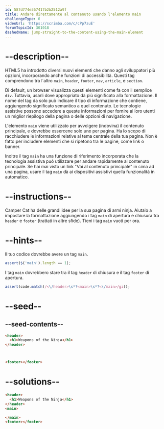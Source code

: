 ```yaml
---
id: 587d774e367417b2b2512a9f
title: Andare direttamente al contenuto usando l'elemento main
challengeType: 0
videoUrl: 'https://scrimba.com/c/cPp7zuE'
forumTopicId: 301018
dashedName: jump-straight-to-the-content-using-the-main-element
---
```


# --description--

HTML5 ha introdotto diversi nuovi elementi che danno agli sviluppatori più opzioni, incorporando anche funzioni di accessibilità. Questi tag comprendono tra l'altro `main`, `header`, `footer`, `nav`, `article`, e `section`.

Di default, un browser visualizza questi elementi come fa con il semplice `div`. Tuttavia, usarli dove appropriato dà più significato alla formattazione. Il nome del tag da solo può indicare il tipo di informazione che contiene, aggiungendo significato semantico a quel contenuto. Le tecnologie assistive possono accedere a queste informazioni per fornire ai loro utenti un miglior riepilogo della pagina o delle opzioni di navigazione.

L'elemento `main` viene utilizzato per avvolgere (indovina) il contenuto principale, e dovrebbe essercene solo uno per pagina. Ha lo scopo di racchiudere le informazioni relative al tema centrale della tua pagina. Non è fatto per includere elementi che si ripetono tra le pagine, come link o banner.

Inoltre il tag `main` ha una funzione di riferimento incorporata che la tecnologia assistiva può utilizzare per andare rapidamente al contenuto principale. Se hai mai visto un link "Vai al contenuto principale" in cima ad una pagina, usare il tag `main` dà ai dispositivi assistivi quella funzionalità in automatico.

# --instructions--

Camper Cat ha delle grandi idee per la sua pagina di armi ninja. Aiutalo a impostare la formattazione aggiungendo i tag `main` di apertura e chiusura tra `header` e `footer` (trattati in altre sfide). Tieni i tag `main` vuoti per ora.

# --hints--

Il tuo codice dovrebbe avere un tag `main`.

```js
assert($('main').length == 1);
```

I tag `main` dovrebbero stare tra il tag `header` di chiusura e il tag `footer` di apertura.

```js
assert(code.match(/<\/header>\s*?<main>\s*?<\/main>/gi));
```

# --seed--

## --seed-contents--

```html
<header>
  <h1>Weapons of the Ninja</h1>
</header>



<footer></footer>
```

# --solutions--

```html
<header>
  <h1>Weapons of the Ninja</h1>
</header>
<main>

</main>
<footer></footer>
```
